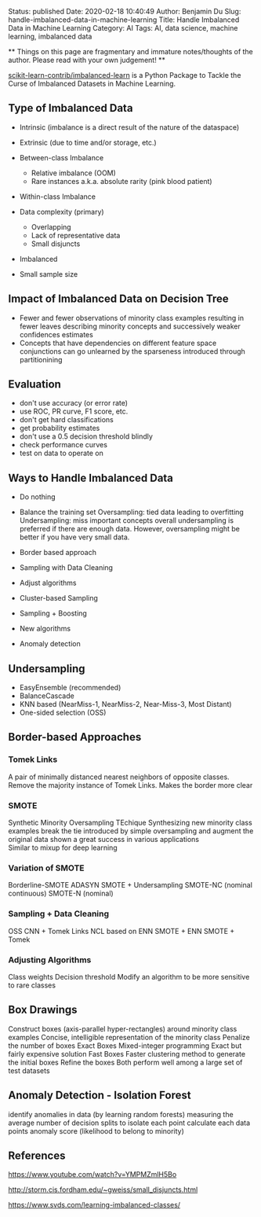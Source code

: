Status: published
Date: 2020-02-18 10:40:49
Author: Benjamin Du
Slug: handle-imbalanced-data-in-machine-learning
Title: Handle Imbalanced Data in Machine Learning
Category: AI
Tags: AI, data science, machine learning, imbalanced data

**
Things on this page are fragmentary and immature notes/thoughts of the author.
Please read with your own judgement!
**

[scikit-learn-contrib/imbalanced-learn](https://github.com/scikit-learn-contrib/imbalanced-learn)
is a Python Package to Tackle the Curse of Imbalanced Datasets in Machine Learning.

## Type of Imbalanced Data

- Intrinsic (imbalance is a direct result of the nature of the dataspace)
- Extrinsic (due to time and/or storage, etc.)



- Between-class Imbalance
	- Relative imbalance (OOM)
	- Rare instances a.k.a. absolute rarity (pink blood patient)
- Within-class Imbalance


- Data complexity (primary)
	- Overlapping
	- Lack of representative data
	- Small disjuncts
- Imbalanced
- Small sample size

## Impact of Imbalanced Data on Decision Tree
- Fewer and fewer observations of minority class examples
	resulting in fewer leaves describing minority concepts and successively weaker confidences estimates
- Concepts that have dependencies on different feature space conjunctions 
	can go unlearned by the sparseness introduced through partitionining

## Evaluation

- don't use accuracy (or error rate)
- use ROC, PR curve, F1 score, etc.
- don't get hard classifications
- get probability estimates
- don't use a 0.5 decision threshold blindly
- check performance curves
- test on data to operate on

## Ways to Handle Imbalanced Data

- Do nothing
- Balance the training set
	Oversampling: tied data leading to overfitting
	Undersampling: miss important concepts 
	overall undersampling is preferred if there are enough data.
	However, oversampling might be better if you have very small data.

- Border based approach
- Sampling with Data Cleaning
- Adjust algorithms
- Cluster-based Sampling
- Sampling + Boosting
- New algorithms
- Anomaly detection


## Undersampling

- EasyEnsemble (recommended)
- BalanceCascade
- KNN based (NearMiss-1, NearMiss-2, Near-Miss-3, Most Distant)
- One-sided selection (OSS)

## Border-based Approaches

### Tomek Links
A pair of minimally distanced nearest neighbors of opposite classes. 
 Remove the majority instance of Tomek Links. 
  Makes the border more clear

### SMOTE
Synthetic Minority Oversampling TEchique
 Synthesizing new minority class examples 
  break the tie introduced by simple oversampling and augment the original data
   shown a great success in various applications  
   Similar to mixup for deep learning
### Variation of SMOTE
Borderline-SMOTE
 ADASYN
  SMOTE + Undersampling
   SMOTE-NC (nominal continuous)
     SMOTE-N (nominal)

### Sampling + Data Cleaning
 OSS
  CNN + Tomek Links
   NCL based on ENN
    SMOTE + ENN 
     SMOTE + Tomek

### Adjusting Algorithms
Class weights
 Decision threshold
  Modify an algorithm to be more sensitive to rare classes

## Box Drawings

Construct boxes (axis-parallel hyper-rectangles) around minority class examples
 Concise, intelligible representation of the minority class
  Penalize the number of boxes
   Exact Boxes
    Mixed-integer programming 
     Exact but fairly expensive solution
      Fast Boxes 
       Faster clustering method to generate the initial boxes
        Refine the boxes
         Both perform well among a large set of test datasets


## Anomaly Detection - Isolation Forest
identify anomalies in data (by learning random forests)
     measuring the average number of decision splits to isolate each point
      calculate each data points anomaly score (likelihood to belong to minority)




## References

https://www.youtube.com/watch?v=YMPMZmlH5Bo

http://storm.cis.fordham.edu/~gweiss/small_disjuncts.html

https://www.svds.com/learning-imbalanced-classes/

